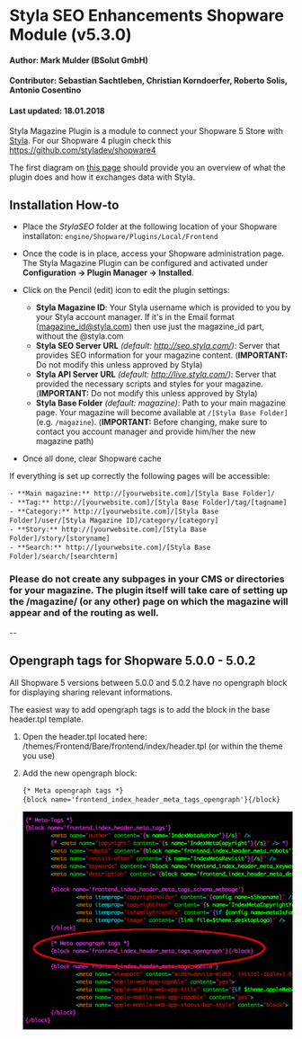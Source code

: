 # Styla SEO Enhancements Shopware Module (v5.3.0)
#### Author: Mark Mulder (BSolut GmbH)
#### Contributor: Sebastian Sachtleben, Christian Korndoerfer, Roberto Solís, Antonio Cosentino
#### Last updated: 18.01.2018

Styla Magazine Plugin is a module to connect your Shopware 5 Store with [Styla](http://www.styla.com/). For our Shopware 4 plugin check this https://github.com/styladev/shopware4

The first diagram on [this page](https://styladocs.atlassian.net/wiki/spaces/CO/pages/9961481/Technical+Integration) should provide you an overview of what the plugin does and how it exchanges data with Styla. 


## Installation How-to

- Place the *StylaSEO* folder at the following location of your Shopware installaton: `engine/Shopware/Plugins/Local/Frontend`

- Once the code is in place, access your Shopware administration page. The Styla Magazine Plugin can be configured and activated under **Configuration -> Plugin Manager -> Installed**.

- Click on the Pencil (edit) icon to edit the plugin settings:
    - **Styla Magazine ID**: Your Styla username which is provided to you by your Styla account manager. If it's in the Email format (magazine_id@styla.com) then use just the magazine_id part, without the @styla.com
    - **Styla SEO Server URL** _(default: http://seo.styla.com/)_: Server that provides SEO information for your magazine content. (**IMPORTANT:** Do not modify this unless approved by Styla)
    - **Styla API Server URL** _(default: http://live.styla.com/)_: Server that provided the necessary scripts and styles for your magazine. (**IMPORTANT:** Do not modify this unless approved by Styla)
    - **Styla Base Folder** _(default: magazine)_: Path to your main magazine page. Your magazine will become available at `/[Styla Base Folder]` (e.g. `/magazine`). (**IMPORTANT:** Before changing, make sure to contact you account manager and provide him/her the new magazine path)
- Once all done, clear Shopware cache

If everything is set up correctly the following pages will be accessible:

    - **Main magazine:** http://[yourwebsite.com]/[Styla Base Folder]/
    - **Tag:** http://[yourwebsite.com]/[Styla Base Folder]/tag/[tagname]
    - **Category:** http://[yourwebsite.com]/[Styla Base Folder]/user/[Styla Magazine ID]/category/[category]
    - **Story:** http://[yourwebsite.com]/[Styla Base Folder]/story/[storyname]
    - **Search:** http://[yourwebsite.com]/[Styla Base Folder]/search/[searchterm]


### Please do not create any subpages in your CMS or directories for your magazine. The plugin itself will take care of setting up the /magazine/ (or any other) page on which the magazine will appear and of the routing as well. 

--

## Opengraph tags for Shopware 5.0.0 - 5.0.2

All Shopware 5 versions between 5.0.0 and 5.0.2 have no opengraph block for displaying sharing relevant informations.

The easiest way to add opengraph tags is to add the block in the base header.tpl template.

1. Open the header.tpl located here: /themes/Frontend/Bare/frontend/index/header.tpl (or within the theme you use)

2. Add the new opengraph block:

    ```
    {* Meta opengraph tags *}
    {block name='frontend_index_header_meta_tags_opengraph'}{/block}
    ```

    ![Add opengraph tags block](/readme/readme_meta_tags_opengraph.png)

